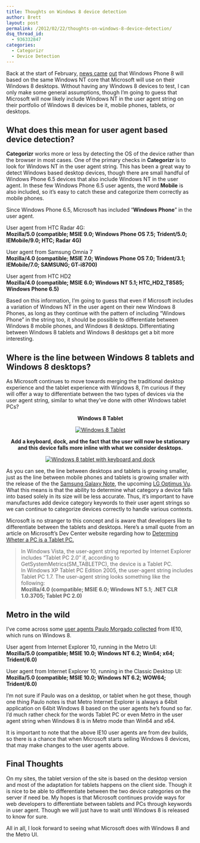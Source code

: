 ```yaml
---
title: Thoughts on Windows 8 device detection
author: Brett
layout: post
permalink: /2012/02/22/thoughts-on-windows-8-device-detection/
dsq_thread_id:
  - 936332847
categories:
  - Categorizr
  - Device Detection
---
```

Back at the start of February, [news came][2] [out][3] that Windows Phone 8 will based on the same Windows NT core that Microsoft will use on their Windows 8 desktops. Without having any Windows 8 devices to test, I can only make some general assumptions, though I’m going to guess that Microsoft will now likely include Windows NT in the user agent string on their portfolio of Windows 8 devices be it, mobile phones, tablets, or desktops.

<h2 dir="ltr">
  What does this mean for user agent based device detection?
</h2>

**Categorizr** works more or less by detecting the OS of the device rather than the browser in most cases. One of the primary checks in **Categorizr** is to look for Windows NT in the user agent string. This has been a great way to detect Windows based desktop devices, though there are small handful of Windows Phone 6.5 devices that also include Windows NT in the user agent. In these few Windows Phone 6.5 user agents, the word **Mobile** is also included, so it’s easy to catch these and categorize them correctly as mobile phones.

Since Windows Phone 6.5, Microsoft has included “**Windows Phone**” in the user agent.

User agent from HTC Radar 4G:  
**Mozilla/5.0 (compatible; MSIE 9.0; Windows Phone OS 7.5; Trident/5.0; IEMobile/9.0; HTC; Radar 4G)**

User agent from Samsung Omnia 7  
**Mozilla/4.0 (compatible; MSIE 7.0; Windows Phone OS 7.0; Trident/3.1; IEMobile/7.0; SAMSUNG; GT-i8700)**

User agent from HTC HD2  
**Mozilla/4.0 (compatible; MSIE 6.0; Windows NT 5.1; HTC\_HD2\_T8585; Windows Phone 6.5)**

Based on this information, I’m going to guess that even if Microsoft includes a variation of Windows NT in the user agent on their new Windows 8 Phones, as long as they continue with the pattern of including “Windows Phone” in the string too, it should be possible to differentiate between Windows 8 mobile phones, and Windows 8 desktops. Differentiating between Windows 8 tablets and Windows 8 desktops get a bit more interesting.

<h2 dir="ltr">
  Where is the line between Windows 8 tablets and Windows 8 desktops?
</h2>

As Microsoft continues to move towards merging the traditional desktop experience and the tablet experience with Windows 8, I’m curious if they will offer a way to differentiate between the two types of devices via the user agent string, similar to what they&#8217;ve done with other Windows tablet PCs?

<p style="text-align: center;">
  <strong>Windows 8 Tablet</strong>
</p>

<p style="text-align: center;">
  <a href="http://www.brettjankord.com/wp-content/uploads/2012/02/windows-8-tablet.jpg"><img class=" wp-image-294 aligncenter responsive-img" title="windows-8-tablet" src="http://www.brettjankord.com/wp-content/uploads/2012/02/windows-8-tablet.jpg" alt="Windows 8 Tablet" /></a>
</p>

<p style="text-align: center;">
  <strong>Add a keyboard, dock, and the fact that the user will now be stationary and this device falls more inline with what we consider desktops.</strong>
</p>

<p style="text-align: center;">
  <a href="http://www.brettjankord.com/wp-content/uploads/2012/02/tablet-desktop.jpg"><img class=" wp-image-295   aligncenter  responsive-img" title="tablet-desktop" src="http://www.brettjankord.com/wp-content/uploads/2012/02/tablet-desktop.jpg" alt="Windows 8 tablet with keyboard and dock" /></a>
</p>

As you can see, the line between desktops and tablets is growing smaller, just as the line between mobile phones and tablets is growing smaller with the release of the the <a href="http://androidandme.com/2012/01/devices/hands-on-with-the-att-samsung-galaxy-note/" target="_blank">Samsung Galaxy Note</a>, the upcoming <a title="View details on LG Optimus Vu" href="http://www.androidcentral.com/lg-optimus-vu" target="_blank">LG Optimus Vu</a>. What this means is that the ability to determine what category a device falls into based solely in its size will be less accurate. Thus, it&#8217;s important to have manufactures add device category keywords to their user agent strings so we can continue to categorize devices correctly to handle various contexts.

Microsoft is no stranger to this concept and is aware that developers like to differentiate between the tablets and desktops. Here’s a small quote from an article on Microsoft&#8217;s Dev Center website regarding how to [Determing Wheter a PC is a Tablet PC.][4]

> In Windows Vista, the user-agent string reported by Internet Explorer includes &#8220;Tablet PC 2.0&#8243; if, according to GetSystemMetrics(SM_TABLETPC), the device is a Tablet PC.  
> In Windows XP Tablet PC Edition 2005, the user-agent string includes Tablet PC 1.7. The user-agent string looks something like the following:  
> **Mozilla/4.0 (compatible; MSIE 6.0; Windows NT 5.1; .NET CLR 1.0.3705; Tablet PC 2.0)**

<h2 dir="ltr">
  Metro in the wild
</h2>

I’ve come across some [user agents Paulo Morgado collected][5] from IE10, which runs on Windows 8.

User agent from Internet Explorer 10, running in the Metro UI:  
**Mozilla/5.0 (compatible; MSIE 10.0; Windows NT 6.2; Win64; x64; Trident/6.0)**

User agent from Internet Explorer 10, running in the Classic Desktop UI:  
**Mozilla/5.0 (compatible; MSIE 10.0; Windows NT 6.2; WOW64; Trident/6.0)**

I’m not sure if Paulo was on a desktop, or tablet when he got these, though one thing Paulo notes is that Metro Internet Explorer is always a 64bit application on 64bit Windows 8 based on the user agents he’s found so far. I’d much rather check for the words Tablet PC or even Metro in the user agent string when Windows 8 is in Metro mode than Win64 and x64.

It is important to note that the above IE10 user agents are from dev builds, so there is a chance that when Microsoft starts selling Windows 8 devices, that may make changes to the user agents above.

<h2 dir="ltr">
  Final Thoughts
</h2>

On my sites, the tablet version of the site is based on the desktop version and most of the adaptation for tablets happens on the client side. Though it is nice to be able to differentiate between the two device categories on the server if need be. My hopes is that Microsoft continues provide ways for web developers to differentiate between tablets and PCs through keywords in user agent. Though we will just have to wait until Windows 8 is released to know for sure.

All in all, I look forward to seeing what Microsoft does with Windows 8 and the Metro UI.

 [1]: http://www.windowsfordevices.com/c/a/News/Reports-Windows-Phone-8-will-switch-to-desktop-kernel/
 [2]: http://arstechnica.com/microsoft/news/2012/02/leaked-windows-phone-8-vid-windows-8-kernel-and-integration-multiple-cores.ars
 [3]: http://pocketnow.com/windows-phone/exclusive-windows-phone-8-detailed
 [4]: http://msdn.microsoft.com/en-us/library/windows/desktop/ms700675%28v=vs.85%29.aspx
 [5]: http://social.msdn.microsoft.com/Forums/en-US/windowsdeveloperpreviewgeneral/thread/6be392da-4d2f-41b4-8354-8dcee20c85cd
